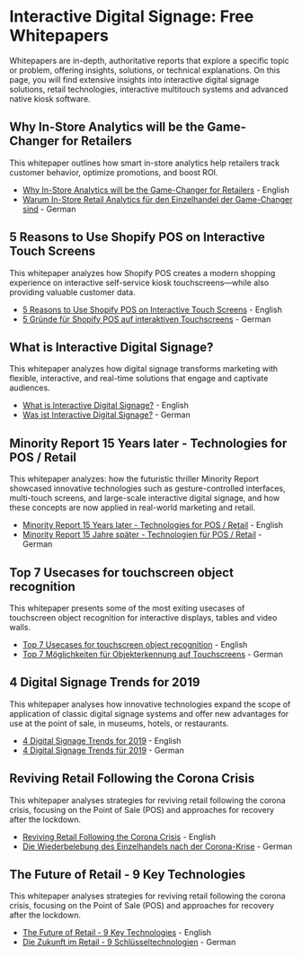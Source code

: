 # Interactive Digital Signage: Free Whitepapers
Whitepapers are in-depth, authoritative reports that explore a specific topic or problem, offering insights, solutions, or technical explanations. On this page, you will find extensive insights into interactive digital signage solutions, retail technologies, interactive multitouch systems and advanced native kiosk software.


## Why In-Store Analytics will be the Game-Changer for Retailers
This whitepaper outlines how smart in-store analytics help retailers track customer behavior, optimize promotions, and boost ROI.

- [Why In-Store Analytics will be the Game-Changer for Retailers](https://www.eyefactive.com/en/whitepaper/in-store-retail-analytics-pos) - English
- [Warum In-Store Retail Analytics für den Einzelhandel der Game-Changer sind](https://www.eyefactive.com/whitepaper/in-store-retail-analytics-einzelhandel) - German



## 5 Reasons to Use Shopify POS on Interactive Touch Screens
This whitepaper analyzes how Shopify POS creates a modern shopping experience on interactive self-service kiosk touchscreens—while also providing valuable customer data.

- [5 Reasons to Use Shopify POS on Interactive Touch Screens](https://www.eyefactive.com/en/whitepaper/shopify-pos-touch-screens) - English
- [5 Gründe für Shopify POS auf interaktiven Touchscreens](https://www.eyefactive.com/whitepaper/shopify-pos-touchscreens) - German



## What is Interactive Digital Signage?
This whitepaper analyzes how digital signage transforms marketing with flexible, interactive, and real-time solutions that engage and captivate audiences.

- [What is Interactive Digital Signage?](https://www.eyefactive.com/en/blog/what-is-interactive-digital-signage-whitepaper) - English
- [Was ist Interactive Digital Signage?](https://www.eyefactive.com/blog/was-ist-interactive-digital-signage-whitepaper) - German



## Minority Report 15 Years later - Technologies for POS / Retail
This whitepaper analyzes: how the futuristic thriller Minority Report showcased innovative technologies such as gesture-controlled interfaces, multi-touch screens, and large-scale interactive digital signage, and how these concepts are now applied in real-world marketing and retail.

- [Minority Report 15 Years later - Technologies for POS / Retail](https://www.eyefactive.com/en/whitepaper/whitepaper-minority-report-touchscreen-technologies-pos-retail) - English
- [Minority Report 15 Jahre später - Technologien für POS / Retail](https://www.eyefactive.com/whitepaper/whitepaper-minority-report-touchscreen-technologien-pos-retail) - German



## Top 7 Usecases for touchscreen object recognition
This whitepaper presents some of the most exiting usecases of touchscreen object recognition for interactive displays, tables and video walls.

- [Top 7 Usecases for touchscreen object recognition](https://www.eyefactive.com/en/whitepaper/top-7-usecases-of-object-recognition) - English
- [Top 7 Möglichkeiten für Objekterkennung auf Touchscreens](https://www.eyefactive.com/whitepaper/top-7-moeglichkeiten-objekterkennung) - German



## 4 Digital Signage Trends for 2019
This whitepaper analyses how innovative technologies expand the scope of application of classic digital signage systems and offer new advantages for use at the point of sale, in museums, hotels, or restaurants.

- [4 Digital Signage Trends for 2019](https://www.eyefactive.com/en/whitepaper/4-digital-signage-trends-2019) - English
- [4 Digital Signage Trends für 2019](https://www.eyefactive.com/whitepaper/4-digital-signage-trends-2019) - German



## Reviving Retail Following the Corona Crisis
This whitepaper analyses strategies for reviving retail following the corona crisis, focusing on the Point of Sale (POS) and approaches for recovery after the lockdown.

- [Reviving Retail Following the Corona Crisis](https://www.eyefactive.com/en/whitepaper/reviving-retail-corona-crisis) - English
- [Die Wiederbelebung des Einzelhandels nach der Corona-Krise](https://www.eyefactive.com/whitepaper/wiederbelebung-einzelhandel-corona-krise) - German



## The Future of Retail - 9 Key Technologies
This whitepaper analyses strategies for reviving retail following the corona crisis, focusing on the Point of Sale (POS) and approaches for recovery after the lockdown.

- [The Future of Retail - 9 Key Technologies](https://www.eyefactive.com/en/whitepaper/future-of-retail-9-key-technologies) - English
- [Die Zukunft im Retail - 9 Schlüsseltechnologien](https://www.eyefactive.com/whitepaper/die-zukunft-im-retail-9-technologien) - German
